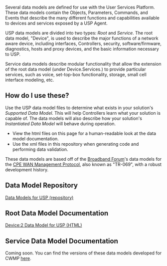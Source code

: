 Several data models are defined for use with the User Services Platform. These data models contain the Objects, Parameters, Commands, and Events that describe the many different functions and capabilities available to devices and services exposed by a USP Agent.  

USP data models are divided into two types: *Root* and *Service*. The root data model, "Device", is used to describe the major functions of a network aware device, including interfaces, Controllers, security, software/firmware, diagnostics, hosts and proxy devices, and the basic information necessary to USP.

Service data models describe modular functionality that allow the extension of the root data model (under Device.Services.) to provide particular services, such as voice, set-top-box functionality, storage, small cell interface modeling, etc.

## How do I use these?

Use the USP data model files to determine what exists in your solution's *Supported Data Model*. This will help Controllers learn what your solution is capable of. The data models will also describe how your solution's *Instantiated Data Model* will behave during operation.

* View the html files on this page for a human-readable look at the data model documentation.
* Use the xml files in this repository when generating code and performing data validation.

These data models are based off of the [Broadband Forum](http://www.broadband-forum.org)'s data models for the [CPE WAN Management Protocol](http://www.broadband-forum.org/cwmp), also known as "TR-069", with a robust development history.

## Data Model Repository

<a href="" class="btn-success">Data Models for USP (repository)</a>

## Root Data Model Documentation

<a href="/usp/data-model/tr-181-2-12-usp-full.html" class="btn-success">Device:2 Data Model for USP (HTML)</a>

## Service Data Model Documentation

Coming soon. You can find the versions of these data models developed for CWMP [here](http://www.broadband-forum.org/cwmp).
